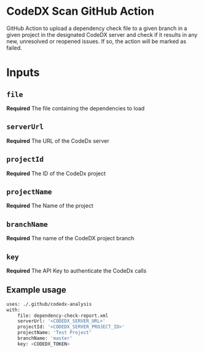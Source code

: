 # CodeDX Scan GitHub Action

GitHub Action to upload a dependency check file to a given branch in a given project in the designated CodeDX server and check if it results in any new, unresolved or reopened issues. If so, the action will be marked as failed.

# Inputs

## `file`
**Required** The file containing the dependencies to load

## `serverUrl`
**Required** The URL of the CodeDx server

## `projectId`
**Required** The ID of the CodeDx project 

## `projectName`
**Required** The Name of the project

## `branchName`
**Required** The name of the CodeDX project branch

## `key`
**Required** The API Key to authenticate the CodeDx calls

## Example usage

```bash
uses: ./.github/codedx-analysis
with:
    file: dependency-check-report.xml
    serverUrl: '<CODEDX_SERVER_URL>'
    projectId: '<CODEDX_SERVER_PROJECT_ID>'
    projectName: 'Test Project'
    branchName: 'master'
    key: <CODEDX_TOKEN>
```
